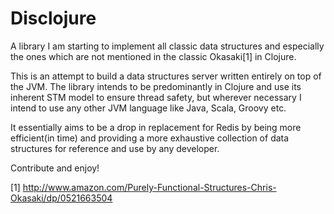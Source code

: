 # Disclojure
A library I am starting to implement all classic data structures and especially the ones which are not mentioned in the classic Okasaki[1] in Clojure.

This is an attempt to build a data structures server written entirely on top of the JVM. The library intends to be predominantly in Clojure and use its inherent STM model to ensure thread safety, but wherever necessary I intend to use any other JVM language like Java, Scala, Groovy etc.

It essentially aims to be a drop in replacement for Redis by being more efficient(in time) and providing a more exhaustive collection of data structures for reference and use by any developer.

Contribute and enjoy!


[1] http://www.amazon.com/Purely-Functional-Structures-Chris-Okasaki/dp/0521663504

